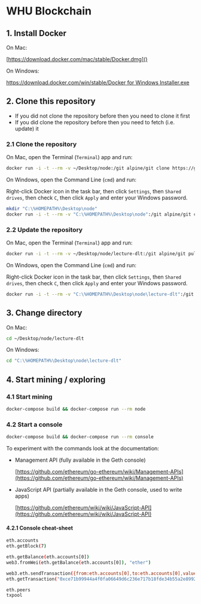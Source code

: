 # WHU Blockchain

## 1. Install Docker

On Mac:

[https://download.docker.com/mac/stable/Docker.dmg]()

On Windows:

[https://download.docker.com/win/stable/Docker for Windows Installer.exe]()

## 2. Clone this repository

- If you did not clone the repository before then you need to clone it first
- If you did clone the repository before then you need to fetch (i.e. update) it

### 2.1 Clone the repository

On Mac, open the Terminal (`Terminal`) app and run:

```sh
docker run -i -t --rm -v ~/Desktop/node:/git alpine/git clone https://github.com/gorankarlic/lecture-dlt.git
```

On Windows, open the Command Line (`cmd`) and run:

Right-click Docker icon in the task bar, then click `Settings`, then `Shared drives`, then check `C`, then click `Apply` and enter your Windows password.

```sh
mkdir "C:\%HOMEPATH%\Desktop\node"
docker run -i -t --rm -v "C:\%HOMEPATH%\Desktop\node":/git alpine/git clone https://github.com/gorankarlic/lecture-dlt.git
```

### 2.2 Update the repository

On Mac, open the Terminal (`Terminal`) app and run:

```sh
docker run -i -t --rm -v ~/Desktop/node/lecture-dlt:/git alpine/git pull --all
```

On Windows, open the Command Line (`cmd`) and run:

Right-click Docker icon in the task bar, then click `Settings`, then `Shared drives`, then check `C`, then click `Apply` and enter your Windows password.

```sh
docker run -i -t --rm -v "C:\%HOMEPATH%\Desktop\node\lecture-dlt":/git alpine/git pull --all
```

## 3. Change directory

On Mac:

```sh
cd ~/Desktop/node/lecture-dlt
```

On Windows:

```sh
cd "C:\%HOMEPATH%\Desktop\node\lecture-dlt"
```

## 4. Start mining / exploring

### 4.1 Start mining

```sh
docker-compose build && docker-compose run --rm node
```

### 4.2 Start a console

```sh
docker-compose build && docker-compose run --rm console
```

To experiment with the commands look at the documentation:

- Management API (fully available in the Geth console)

  [https://github.com/ethereum/go-ethereum/wiki/Management-APIs](https://github.com/ethereum/go-ethereum/wiki/Management-APIs)

- JavaScript API (partially available in the Geth console, used to write apps)

  [https://github.com/ethereum/wiki/wiki/JavaScript-API](https://github.com/ethereum/wiki/wiki/JavaScript-API)

#### 4.2.1 Console cheat-sheet

```sh
eth.accounts
eth.getBlock(7)

eth.getBalance(eth.accounts[0])
web3.fromWei(eth.getBalance(eth.accounts[0]), "ether")

web3.eth.sendTransaction({from:eth.accounts[0],to:eth.accounts[0],value:1})
eth.getTransaction("0xce71b99944a4f0fa06649d6c236e717b18fde34b55a2e89924ad7c0d3bc8c710")

eth.peers
txpool
```